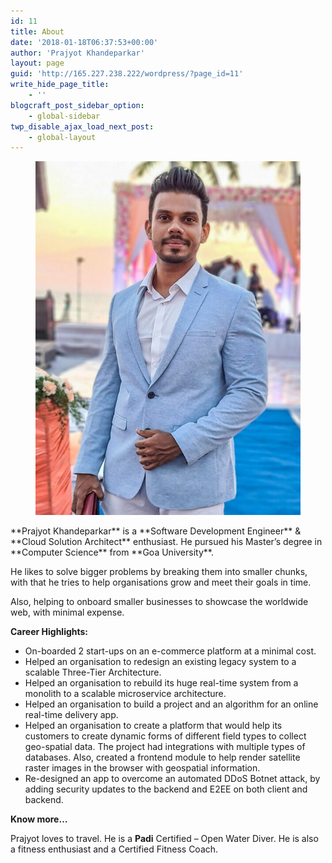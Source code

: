 ```yaml
---
id: 11
title: About
date: '2018-01-18T06:37:53+00:00'
author: 'Prajyot Khandeparkar'
layout: page
guid: 'http://165.227.238.222/wordpress/?page_id=11'
write_hide_page_title:
    - ''
blogcraft_post_sidebar_option:
    - global-sidebar
twp_disable_ajax_load_next_post:
    - global-layout
---
```


<div class="wp-container-2 wp-block-columns"><div class="wp-container-1 wp-block-column" style="flex-basis:100%"><div class="wp-block-image"><figure class="aligncenter"><img src="/wp-content/uploads/2022/04/20210224_1245511-600x800.jpg" heigth="300" with="225"></figure></div></div></div>**Prajyot Khandeparkar** is a **Software Development Engineer** &amp; **Cloud Solution Architect** enthusiast. He pursued his Master’s degree in **Computer Science** from **Goa University**.

He likes to solve bigger problems by breaking them into smaller chunks, with that he tries to help organisations grow and meet their goals in time.

Also, helping to onboard smaller businesses to showcase the worldwide web, with minimal expense.

**Career Highlights:**

- On-boarded 2 start-ups on an e-commerce platform at a minimal cost.
- Helped an organisation to redesign an existing legacy system to a scalable Three-Tier Architecture.
- Helped an organisation to rebuild its huge real-time system from a monolith to a scalable microservice architecture.
- Helped an organisation to build a project and an algorithm for an online real-time delivery app.
- Helped an organisation to create a platform that would help its customers to create dynamic forms of different field types to collect geo-spatial data. The project had integrations with multiple types of databases. Also, created a frontend module to help render satellite raster images in the browser with geospatial information.
- Re-designed an app to overcome an automated DDoS Botnet attack, by adding security updates to the backend and E2EE on both client and backend.

**Know more…**

Prajyot loves to travel. He is a **Padi** Certified – Open Water Diver. He is also a fitness enthusiast and a Certified Fitness Coach.